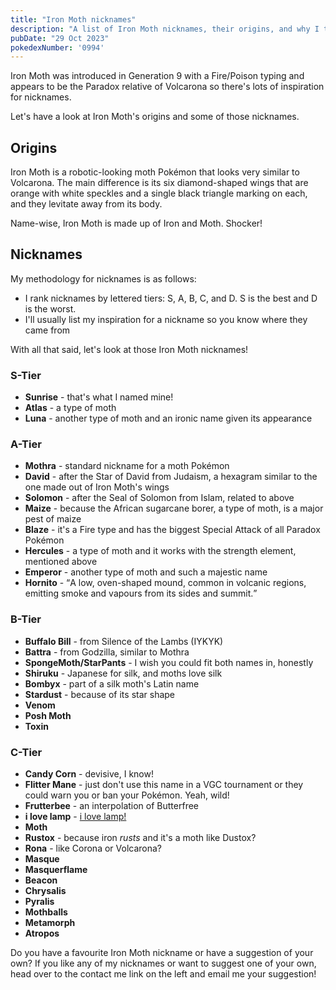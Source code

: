 ```yaml
---
title: "Iron Moth nicknames"
description: "A list of Iron Moth nicknames, their origins, and why I think they're cool."
pubDate: "29 Oct 2023"
pokedexNumber: '0994'
---
```


Iron Moth was introduced in Generation 9 with a Fire/Poison typing and appears to be the Paradox relative of Volcarona so there's lots of inspiration for nicknames.

Let's have a look at Iron Moth's origins and some of those nicknames.

## Origins

Iron Moth is a robotic-looking moth Pokémon that looks very similar to Volcarona. The main difference is its six diamond-shaped wings that are orange with white speckles and a single black triangle marking on each, and they levitate away from its body.

Name-wise, Iron Moth is made up of Iron and Moth. Shocker!

## Nicknames

My methodology for nicknames is as follows:

* I rank nicknames by lettered tiers: S, A, B, C, and D. S is the best and D is the worst.
* I'll usually list my inspiration for a nickname so you know where they came from

With all that said, let's look at those Iron Moth nicknames!

### S-Tier

* **Sunrise** - that's what I named mine!
* **Atlas** - a type of moth
* **Luna** - another type of moth and an ironic name given its appearance

### A-Tier

* **Mothra** - standard nickname for a moth Pokémon
* **David** - after the Star of David from Judaism, a hexagram similar to the one made out of Iron Moth's wings
* **Solomon** - after the Seal of Solomon from Islam, related to above
* **Maize** - because the African sugarcane borer, a type of moth, is a major pest of maize
* **Blaze** - it's a Fire type and has the biggest Special Attack of all Paradox Pokémon
* **Hercules** - a type of moth and it works with the strength element, mentioned above
* **Emperor** - another type of moth and such a majestic name
* **Hornito** - <q cite="https://www.thewordfinder.com/define/hornito">A low, oven-shaped mound, common in volcanic regions, emitting smoke and vapours from its sides and summit.</q>

### B-Tier

* **Buffalo Bill** - from Silence of the Lambs (IYKYK)
* **Battra** - from Godzilla, similar to Mothra
* **SpongeMoth/StarPants** - I wish you could fit both names in, honestly
* **Shiruku** - Japanese for silk, and moths love silk
* **Bombyx** - part of a silk moth's Latin name
* **Stardust** - because of its star shape
* **Venom**
* **Posh Moth**
* **Toxin**

### C-Tier

* **Candy Corn** - devisive, I know!
* **Flitter Mane** - just don't use this name in a VGC tournament or they could warn you or ban your Pokémon. Yeah, wild!
* **Frutterbee** - an interpolation of Butterfree
* **i love lamp** - [i love lamp!](https://www.youtube.com/watch?v=gId6nrMDmUU)
* **Moth**
* **Rustox** - because iron _rusts_ and it's a moth like Dustox?
* **Rona** - like Corona or Volcarona?
* **Masque**
* **Masquerflame**
* **Beacon**
* **Chrysalis**
* **Pyralis**
* **Mothballs**
* **Metamorph**
* **Atropos**

Do you have a favourite Iron Moth nickname or have a suggestion of your own? If you like any of my nicknames or want to suggest one of your own, head over to the contact me link on the left and email me your suggestion!